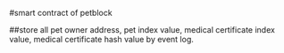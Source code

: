 #smart contract of petblock

##store all pet owner address, pet index value, medical certificate index value, medical certificate hash value by event log.
